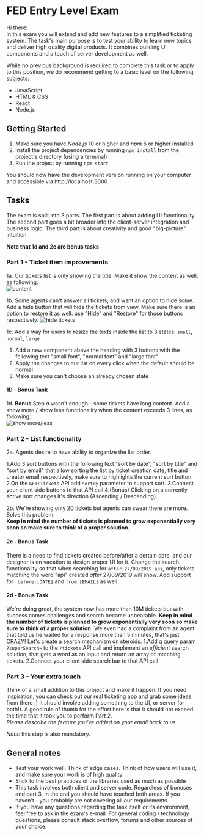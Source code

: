 # FED Entry Level Exam

Hi there!  
In this exam you will extend and add new features to a simplified ticketing system.
The task's main purpose is to test your ability to learn new topics and deliver high quality digital products. It combines building UI components and a touch of server development as well.

While no previous background is required to complete this task or to apply to this position, we do recommend getting to a basic level on the following subjects:

- JavaScript
- HTML & CSS
- React
- Node.js

## Getting Started

1. Make sure you have _Node.js_ 10 or higher and _npm_ 6 or higher installed
2. Install the project dependencies by running `npm install` from the project's directory (using a terminal)
3. Run the project by running `npm start`

You should now have the development version running on your computer and accessible via http://localhost:3000

## Tasks

The exam is split into 3 parts. The first part is about adding UI functionality. The second part goes a bit broader into the client-server integration and business logic.
The third part is about creativity and good "big-picture" intuition.

**Note that 1d and 2c are bonus tasks**

### Part 1 - Ticket item improvements

1a. Our tickets list is only showing the title. Make it show the content as well, as following:  
![content](https://d2x3xhvgiqkx42.cloudfront.net/3d412e82-d97e-487e-b1a3-41a6bd24a05b/b9bd9ddb-c0bf-4b55-888e-747f0d6524c8/2019/09/27/6fec98b0-c9cd-4583-ac9f-eaf8983c4061/6043b7ba-e795-4807-8aca-9f693c0450eb.png)

1b.
Some agents can't answer all tickets, and want an option to hide some.
Add a hide button that will hide the tickets from view. Make sure there is an option to restore it as well.
use "Hide" and "Restore" for those buttons respectively.
![hide tickets](https://d2x3xhvgiqkx42.cloudfront.net/3d412e82-d97e-487e-b1a3-41a6bd24a05b/b9bd9ddb-c0bf-4b55-888e-747f0d6524c8/2019/09/27/233c0170-fd67-4fb5-92c1-54de14d71350/b653f595-a0b7-4233-9259-a8b3d8d1d271.gif)

1c.
Add a way for users to resize the texts inside the list to 3 states:
`small`, `normal`, `large`

1. Add a new component above the heading with 3 buttons with the following text "small font", "normal font" and "large font"
2. Apply the changes to our list on every click when the default should be normal
3. Make sure you can't choose an already chosen state

#### 1D - Bonus Task

1d. **Bonus** Step _a_ wasn't enough - some tickets have long content. Add a show more / show less functionality when the content exceeds 3 lines, as following:  
![show more/less](https://d2x3xhvgiqkx42.cloudfront.net/3d412e82-d97e-487e-b1a3-41a6bd24a05b/b9bd9ddb-c0bf-4b55-888e-747f0d6524c8/2019/09/27/fd41c164-d566-471e-9723-e785b313845a/738cbaa0-93e8-4f02-861d-6fab92c608bd.gif)

### Part 2 - List functionality

2a.
Agents desire to have ability to organize the list order.

1.Add 3 sort buttons with the following text "sort by date", "sort by title" and "sort by email"
that allow sorting the list by ticket creation date, title and creator email respectively,
make sure to highlights the current sort button.
2.On the `GET:Tickets` API add `sortBy` parameter to support sort.
3.Connect your client side buttons to that API call
4.(Bonus) Clicking on a currently active sort changes it's direction (Ascending / Descending).

2b. We're showing only 20 tickets but agents can swear there are more. Solve this problem.  
**Keep in mind the number of tickets is planned to grow exponentially very soon so make sure to think of a proper solution.**

#### 2c - Bonus Task

There is a need to find tickets created before/after a certain date, and our designer is on vacation to design proper UI for it. Change the search functionality so that when searching for `after:27/09/2019 api`, only tickets matching the word "api" created _after_ 27/09/2019 will show. Add support for ` before:[DATE]` and `from:[EMAIL]` as well.

#### 2d - Bonus Task

We're doing great, the system now has more than 10M tickets but with success comes challenges and search became unbearable.
**Keep in mind the number of tickets is planned to grow exponentially very soon so make sure to think of a proper solution.** We even had a complaint from an agent that told us he waited for a response more than 5 minutes, that's just CRAZY!
Let's create a search mechanism on steroids.
1.Add q query param `?superSearch=` to the `/tickets` API call and implement an _efficient_ search solution, that gets a word as an input and return an array of matching tickets.
2.Connect your client side search bar to that API call

### Part 3 - Your extra touch

Think of a small addition to this project and make it happen. If you need inspiration, you can check out our real ticketing app and grab some ideas from there ;)
It should involve adding something to the UI, or server (or both!).
A good rule of thumb for the effort here is that it should not exceed the time that it took you to perform Part 2.  
_Please describe the feature you've added on your email back to us_

_Note:_ this step is also mandatory.

## General notes

- Test your work well. Think of edge cases. Think of how users will use it, and make sure your work is of high quality
- Stick to the best practices of the libraries used as much as possible
- This task involves both client and server code. Regardless of bonuses and part 3, in the end you should have touched both areas. If you haven't - you probably are not covering all our requirements.
- If you have any questions regarding the task itself or its environment, feel free to ask in the exam's e-mail. For general coding / technology questions, please consult stack overflow, forums and other sources of your choice.


